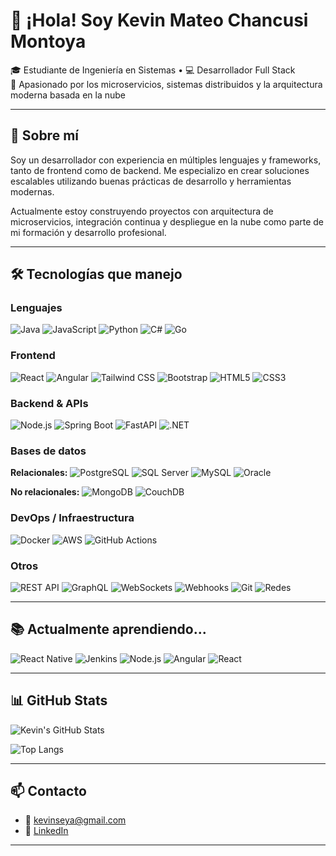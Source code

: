 # 👋 ¡Hola! Soy Kevin Mateo Chancusi Montoya

🎓 Estudiante de Ingeniería en Sistemas • 💻 Desarrollador Full Stack  
🚀 Apasionado por los microservicios, sistemas distribuidos y la arquitectura moderna basada en la nube

---

## 🧠 Sobre mí

Soy un desarrollador con experiencia en múltiples lenguajes y frameworks, tanto de frontend como de backend. Me especializo en crear soluciones escalables utilizando buenas prácticas de desarrollo y herramientas modernas.

Actualmente estoy construyendo proyectos con arquitectura de microservicios, integración continua y despliegue en la nube como parte de mi formación y desarrollo profesional.

---

## 🛠️ Tecnologías que manejo

### Lenguajes
![Java](https://img.shields.io/badge/Java-ED8B00?style=flat&logo=java&logoColor=white)
![JavaScript](https://img.shields.io/badge/JavaScript-F7DF1E?style=flat&logo=javascript&logoColor=black)
![Python](https://img.shields.io/badge/Python-3776AB?style=flat&logo=python&logoColor=white)
![C#](https://img.shields.io/badge/CSharp-239120?style=flat&logo=csharp&logoColor=white)
![Go](https://img.shields.io/badge/Go-00ADD8?style=flat&logo=go&logoColor=white)

### Frontend
![React](https://img.shields.io/badge/React-61DAFB?style=flat&logo=react&logoColor=black)
![Angular](https://img.shields.io/badge/Angular-DD0031?style=flat&logo=angular&logoColor=white)
![Tailwind CSS](https://img.shields.io/badge/TailwindCSS-06B6D4?style=flat&logo=tailwindcss&logoColor=white)
![Bootstrap](https://img.shields.io/badge/Bootstrap-7952B3?style=flat&logo=bootstrap&logoColor=white)
![HTML5](https://img.shields.io/badge/HTML5-E34F26?style=flat&logo=html5&logoColor=white)
![CSS3](https://img.shields.io/badge/CSS3-1572B6?style=flat&logo=css3&logoColor=white)

### Backend & APIs
![Node.js](https://img.shields.io/badge/Node.js-339933?style=flat&logo=node.js&logoColor=white)
![Spring Boot](https://img.shields.io/badge/SpringBoot-6DB33F?style=flat&logo=spring-boot&logoColor=white)
![FastAPI](https://img.shields.io/badge/FastAPI-009688?style=flat&logo=fastapi&logoColor=white)
![.NET](https://img.shields.io/badge/.NET-512BD4?style=flat&logo=dotnet&logoColor=white)

### Bases de datos

**Relacionales:**
![PostgreSQL](https://img.shields.io/badge/PostgreSQL-336791?style=flat&logo=postgresql&logoColor=white)
![SQL Server](https://img.shields.io/badge/SQL_Server-CC2927?style=flat&logo=microsoft-sql-server&logoColor=white)
![MySQL](https://img.shields.io/badge/MySQL-4479A1?style=flat&logo=mysql&logoColor=white)
![Oracle](https://img.shields.io/badge/Oracle-F80000?style=flat&logo=oracle&logoColor=white)

**No relacionales:**
![MongoDB](https://img.shields.io/badge/MongoDB-47A248?style=flat&logo=mongodb&logoColor=white)
![CouchDB](https://img.shields.io/badge/CouchDB-EF4645?style=flat&logo=apache-couchdb&logoColor=white)

### DevOps / Infraestructura
![Docker](https://img.shields.io/badge/Docker-2496ED?style=flat&logo=docker&logoColor=white)
![AWS](https://img.shields.io/badge/AWS-232F3E?style=flat&logo=amazon-aws&logoColor=white)
![GitHub Actions](https://img.shields.io/badge/GitHub_Actions-2088FF?style=flat&logo=github-actions&logoColor=white)

### Otros
![REST API](https://img.shields.io/badge/REST-02569B?style=flat&logo=api&logoColor=white)
![GraphQL](https://img.shields.io/badge/GraphQL-E10098?style=flat&logo=graphql&logoColor=white)
![WebSockets](https://img.shields.io/badge/WebSocket-800080?style=flat)
![Webhooks](https://img.shields.io/badge/Webhooks-FF69B4?style=flat)
![Git](https://img.shields.io/badge/Git-F05032?style=flat&logo=git&logoColor=white)
![Redes](https://img.shields.io/badge/Redes-básico-blue)

---

## 📚 Actualmente aprendiendo...

![React Native](https://img.shields.io/badge/React_Native-61DAFB?style=flat&logo=react&logoColor=black)
![Jenkins](https://img.shields.io/badge/Jenkins-D24939?style=flat&logo=jenkins&logoColor=white)
![Node.js](https://img.shields.io/badge/Node.js-339933?style=flat&logo=node.js&logoColor=white)
![Angular](https://img.shields.io/badge/Angular-DD0031?style=flat&logo=angular&logoColor=white)
![React](https://img.shields.io/badge/React-61DAFB?style=flat&logo=react&logoColor=black)

---

## 📊 GitHub Stats

![Kevin's GitHub Stats](https://github-readme-stats.vercel.app/api?username=kevinseya&show_icons=true&theme=github_dark&hide_title=true)

![Top Langs](https://github-readme-stats.vercel.app/api/top-langs/?username=kevinseya&layout=compact&theme=github_dark)

---

## 📫 Contacto

- 📧 kevinseya@gmail.com  
- 💼 [LinkedIn](https://www.linkedin.com/in/kevin-mateo-chancusi-montoya-a1aba9148/)

---
